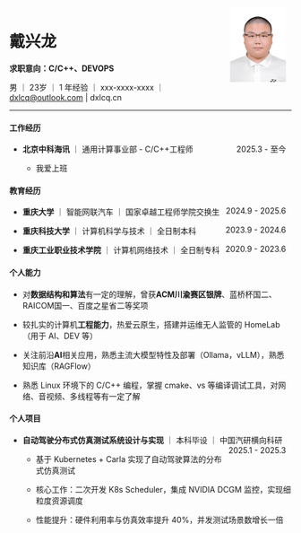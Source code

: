 <img src="/src/jiao/jiao.png" alt="头像" style="float: right; width: 100px; margin-right: 10px;">

# 戴兴龙

**求职意向：C/C++、DEVOPS**

男 ｜ 23岁 ｜ 1 年经验 ｜ xxx-xxxx-xxxx ｜ dxlcq@outlook.com | dxlcq.cn

---

#### 工作经历

* **北京中科海讯** ｜ 通用计算事业部 - C/C++工程师 <span style="float: right; margin-right: 10px;">2025.3 - 至今</span>

    * 我爱上班

#### 教育经历

* **重庆大学** ｜ 智能网联汽车 ｜ 国家卓越工程师学院交换生 <span style="float: right; margin-right: 10px;">2024.9 - 2025.6</span>

* **重庆科技大学** ｜ 计算机科学与技术 ｜ 全日制本科 <span style="float: right; margin-right: 10px;">2023.9 - 2024.6</span>

* **重庆工业职业技术学院** ｜ 计算机网络技术 ｜ 全日制专科 <span style="float: right; margin-right: 10px;">2020.9 - 2023.6</span>

#### 个人能力

* 对**数据结构和算法**有一定的理解，曾获**ACM川渝赛区银牌**、蓝桥杯国二、RAICOM国一、百度之星省二等奖项

* 较扎实的计算机**工程能力**，热爱云原生，搭建并运维无人监管的 HomeLab（用于 AI、DEV 等）

* 关注前沿**AI**相关应用，熟悉主流大模型特性及部署（Ollama，vLLM），熟悉知识库（RAGFlow）

* 熟悉 Linux 环境下的 C/C++ 编程，掌握 cmake、vs 等编译调试工具，对网络、音视频、多线程等有一定了解

#### 个人项目

* **自动驾驶分布式仿真测试系统设计与实现** ｜ 本科毕设 ｜ 中国汽研横向科研 <span style="float: right; margin-right: 10px;">2025.1 - 2025.3</span>

    * 基于 Kubernetes + Carla 实现了自动驾驶算法的分布式仿真测试

    * 核心工作：二次开发 K8s Scheduler，集成 NVIDIA DCGM 监控，实现细粒度资源调度

    * 性能提升：硬件利用率与仿真效率提升 40%，并发测试场景数增长一倍